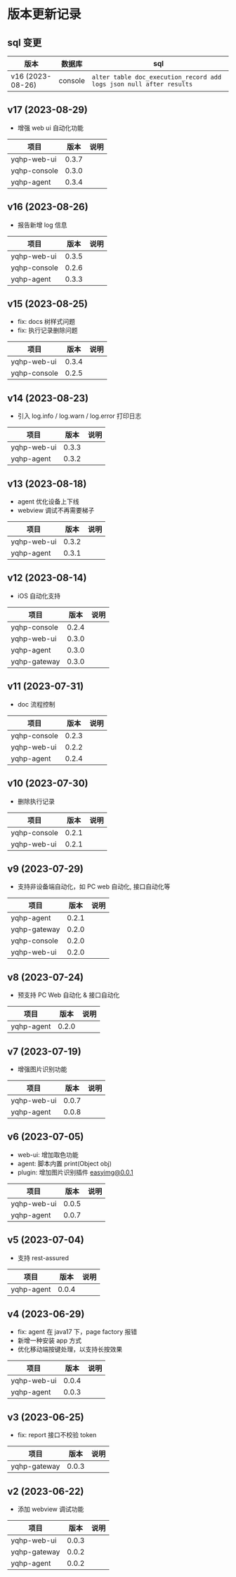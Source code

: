 # 版本更新记录

## sql 变更

| 版本             | 数据库  | sql                                                                 |
| ---------------- | ------- | ------------------------------------------------------------------- |
| v16 (2023-08-26) | console | `alter table doc_execution_record add logs json null after results` |

## v17 (2023-08-29)

- 增强 web ui 自动化功能

| 项目         | 版本  | 说明 |
| ------------ | ----- | ---- |
| yqhp-web-ui  | 0.3.7 |      |
| yqhp-console | 0.3.0 |      |
| yqhp-agent   | 0.3.4 |      |

## v16 (2023-08-26)

- 报告新增 log 信息

| 项目         | 版本  | 说明 |
| ------------ | ----- | ---- |
| yqhp-web-ui  | 0.3.5 |      |
| yqhp-console | 0.2.6 |      |
| yqhp-agent   | 0.3.3 |      |

## v15 (2023-08-25)

- fix: docs 树样式问题
- fix: 执行记录删除问题

| 项目         | 版本  | 说明 |
| ------------ | ----- | ---- |
| yqhp-web-ui  | 0.3.4 |      |
| yqhp-console | 0.2.5 |      |

## v14 (2023-08-23)

- 引入 log.info / log.warn / log.error 打印日志

| 项目        | 版本  | 说明 |
| ----------- | ----- | ---- |
| yqhp-web-ui | 0.3.3 |      |
| yqhp-agent  | 0.3.2 |      |

## v13 (2023-08-18)

- agent 优化设备上下线
- webview 调试不再需要梯子

| 项目        | 版本  | 说明 |
| ----------- | ----- | ---- |
| yqhp-web-ui | 0.3.2 |      |
| yqhp-agent  | 0.3.1 |      |

## v12 (2023-08-14)

- iOS 自动化支持

| 项目         | 版本  | 说明 |
| ------------ | ----- | ---- |
| yqhp-console | 0.2.4 |      |
| yqhp-web-ui  | 0.3.0 |      |
| yqhp-agent   | 0.3.0 |      |
| yqhp-gateway | 0.3.0 |      |

## v11 (2023-07-31)

- doc 流程控制

| 项目         | 版本  | 说明 |
| ------------ | ----- | ---- |
| yqhp-console | 0.2.3 |      |
| yqhp-web-ui  | 0.2.2 |      |
| yqhp-agent   | 0.2.4 |      |

## v10 (2023-07-30)

- 删除执行记录

| 项目         | 版本  | 说明 |
| ------------ | ----- | ---- |
| yqhp-console | 0.2.1 |      |
| yqhp-web-ui  | 0.2.1 |      |

## v9 (2023-07-29)

- 支持非设备端自动化，如 PC web 自动化, 接口自动化等

| 项目         | 版本  | 说明 |
| ------------ | ----- | ---- |
| yqhp-agent   | 0.2.1 |      |
| yqhp-gateway | 0.2.0 |      |
| yqhp-console | 0.2.0 |      |
| yqhp-web-ui  | 0.2.0 |      |

## v8 (2023-07-24)

- 预支持 PC Web 自动化 & 接口自动化

| 项目       | 版本  | 说明 |
| ---------- | ----- | ---- |
| yqhp-agent | 0.2.0 |      |

## v7 (2023-07-19)

- 增强图片识别功能

| 项目        | 版本  | 说明 |
| ----------- | ----- | ---- |
| yqhp-web-ui | 0.0.7 |      |
| yqhp-agent  | 0.0.8 |      |

## v6 (2023-07-05)

- web-ui: 增加取色功能
- agent: 脚本内置 print(Object obj)
- plugin: 增加图片识别插件 easyimg@0.0.1

| 项目        | 版本  | 说明 |
| ----------- | ----- | ---- |
| yqhp-web-ui | 0.0.5 |      |
| yqhp-agent  | 0.0.7 |      |

## v5 (2023-07-04)

- 支持 rest-assured

| 项目       | 版本  | 说明 |
| ---------- | ----- | ---- |
| yqhp-agent | 0.0.4 |      |

## v4 (2023-06-29)

- fix: agent 在 java17 下，page factory 报错
- 新增一种安装 app 方式
- 优化移动端按键处理，以支持长按效果

| 项目        | 版本  | 说明 |
| ----------- | ----- | ---- |
| yqhp-web-ui | 0.0.4 |      |
| yqhp-agent  | 0.0.3 |      |

## v3 (2023-06-25)

- fix: report 接口不校验 token

| 项目         | 版本  | 说明 |
| ------------ | ----- | ---- |
| yqhp-gateway | 0.0.3 |      |

## v2 (2023-06-22)

- 添加 webview 调试功能

| 项目         | 版本  | 说明 |
| ------------ | ----- | ---- |
| yqhp-web-ui  | 0.0.3 |      |
| yqhp-gateway | 0.0.2 |      |
| yqhp-agent   | 0.0.2 |      |
